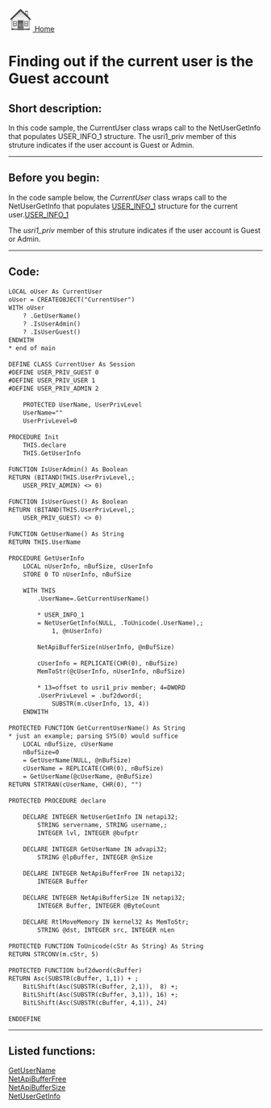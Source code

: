 [<img src="../images/home.png"> Home ](https://github.com/VFPX/Win32API)  

# Finding out if the current user is the Guest account

## Short description:
In this code sample, the CurrentUser class wraps call to the NetUserGetInfo that populates USER_INFO_1 structure. The usri1_priv member of this struture indicates if the user account is Guest or Admin.  
***  


## Before you begin:
In the code sample below, the *CurrentUser* class wraps call to the NetUserGetInfo that populates <a href="http://msdn.microsoft.com/en-us/library/aa371109(v=VS.85).aspx">USER_INFO_1</a> structure for the current user.[USER_INFO_1](sample_000.md)  

The *usri1_priv* member of this struture indicates if the user account is Guest or Admin.  
  
***  


## Code:
```foxpro  
LOCAL oUser As CurrentUser
oUser = CREATEOBJECT("CurrentUser")
WITH oUser
	? .GetUserName()
	? .IsUserAdmin()
	? .IsUserGuest()
ENDWITH
* end of main

DEFINE CLASS CurrentUser As Session
#DEFINE USER_PRIV_GUEST 0
#DEFINE USER_PRIV_USER 1
#DEFINE USER_PRIV_ADMIN 2

	PROTECTED UserName, UserPrivLevel
	UserName=""
	UserPrivLevel=0

PROCEDURE Init
	THIS.declare
	THIS.GetUserInfo

FUNCTION IsUserAdmin() As Boolean
RETURN (BITAND(THIS.UserPrivLevel,;
	USER_PRIV_ADMIN) <> 0)

FUNCTION IsUserGuest() As Boolean
RETURN (BITAND(THIS.UserPrivLevel,;
	USER_PRIV_GUEST) <> 0)

FUNCTION GetUserName() As String
RETURN THIS.UserName

PROCEDURE GetUserInfo
	LOCAL nUserInfo, nBufSize, cUserInfo
	STORE 0 TO nUserInfo, nBufSize

	WITH THIS
		.UserName=.GetCurrentUserName()

		* USER_INFO_1
		= NetUserGetInfo(NULL, .ToUnicode(.UserName),;
			1, @nUserInfo)
		
		NetApiBufferSize(nUserInfo, @nBufSize)

		cUserInfo = REPLICATE(CHR(0), nBufSize)
		MemToStr(@cUserInfo, nUserInfo, nBufSize)

		* 13=offset to usri1_priv member; 4=DWORD
		.UserPrivLevel = .buf2dword(;
			SUBSTR(m.cUserInfo, 13, 4))
	ENDWITH

PROTECTED FUNCTION GetCurrentUserName() As String
* just an example; parsing SYS(0) would suffice
	LOCAL nBufSize, cUserName
	nBufSize=0
	= GetUserName(NULL, @nBufSize)
	cUserName = REPLICATE(CHR(0), nBufSize)
	= GetUserName(@cUserName, @nBufSize)
RETURN STRTRAN(cUserName, CHR(0), "")

PROTECTED PROCEDURE declare

	DECLARE INTEGER NetUserGetInfo IN netapi32;
		STRING servername, STRING username,;
		INTEGER lvl, INTEGER @bufptr

	DECLARE INTEGER GetUserName IN advapi32;
		STRING @lpBuffer, INTEGER @nSize

	DECLARE INTEGER NetApiBufferFree IN netapi32;
		INTEGER Buffer

	DECLARE INTEGER NetApiBufferSize IN netapi32;
		INTEGER Buffer, INTEGER @ByteCount

	DECLARE RtlMoveMemory IN kernel32 As MemToStr;
		STRING @dst, INTEGER src, INTEGER nLen

PROTECTED FUNCTION ToUnicode(cStr As String) As String
RETURN STRCONV(m.cStr, 5)

PROTECTED FUNCTION buf2dword(cBuffer)
RETURN Asc(SUBSTR(cBuffer, 1,1)) + ;
	BitLShift(Asc(SUBSTR(cBuffer, 2,1)),  8) +;
	BitLShift(Asc(SUBSTR(cBuffer, 3,1)), 16) +;
	BitLShift(Asc(SUBSTR(cBuffer, 4,1)), 24)

ENDDEFINE  
```  
***  


## Listed functions:
[GetUserName](../libraries/advapi32/GetUserName.md)  
[NetApiBufferFree](../libraries/netapi32/NetApiBufferFree.md)  
[NetApiBufferSize](../libraries/netapi32/NetApiBufferSize.md)  
[NetUserGetInfo](../libraries/netapi32/NetUserGetInfo.md)  
